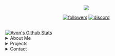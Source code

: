 <!--Credits to lrusso96 (https://github.com/lrusso96) for the profile scheme.-->
<!--All 3rd party trademarks and copyrights are property of their respective owners/maintainers.-->
<p align="center">
  <img src="https://readme-typing-svg.herokuapp.com/?lines=Hey+there,+I'm+Avon!&center=true&width=380&height=45">
</p>

<p align="center">
  <a href="https://github.com/AvonZzZ">
    <img alt="followers" title="Follow Me" src="https://img.shields.io/github/followers/AvonZzZ?color=236ad3&labelColor=1155ba&style=for-the-badge&logo=github&label=Follow%20me"/></a>
  <a href="https://discord.gg/3ZXwj2ht6X">
    <img alt="discord" title="Devtopia" src="https://img.shields.io/discord/738381353921544282.svg?label=Devtopia&logo=discord&logoColor=ffffff&color=7389D8&labelColor=6A7EC2&style=for-the-badge"/><a/>
</p>
<br>
    <a href="https://github.com/anuraghazra/github-readme-stats"><img alt="Avon's Github Stats" src="https://denvercoder1-github-readme-stats.vercel.app/api?username=AvonZzZ&show_icons=true&count_private=true&theme=react&hide_border=true&bg_color=0D1117" /></a>
  <br/>
<details>
  <summary>About Me</summary>
  <p align="left">
       <h2>About Me</h2>
       <ul><li><p> Im a 17yo coder that <i>usually</i> codes in JS.</p></li></ul>
  </p>
</details>
  
<details>
  <summary>Projects</summary>
  <p align="left">
       <h2>Projects</h2>
    <p><em>My current projects. I also have some other ones not listed here.</em></p>   
    <h3>Owned By Me</h3>
    <ul>
    <li><a href="https://discord.com/oauth2/authorize?client_id=843091599247409182&scope=bot%20applications.commands&permissions=2147483647">Eve</a> - A fun RPG bot with many features to come.</li>
    </ul>
    </p>
</details>
  
<details>
  <summary>Contact</summary>
  <p align="left">
       <h2>Contact</h2>
   <p>My dms are open, but sending any misc/spam messages will get you blocked</p>
   <ul>
     <li>Tag: <code>avon#0001</code></li>
     <li>ID: <code>780522171226390638</code></li>
   </ul>
   </p>
</details>
